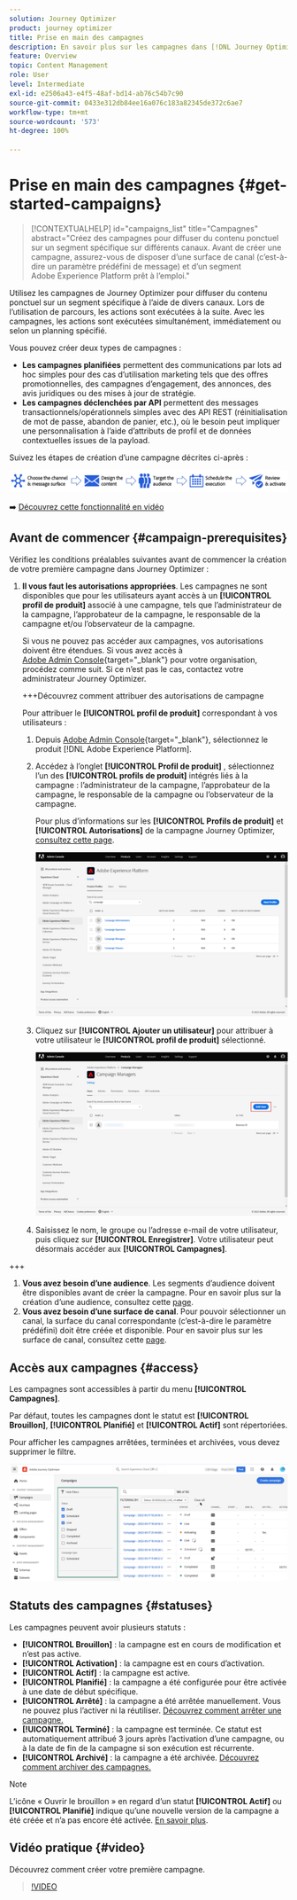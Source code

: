 ```yaml
---
solution: Journey Optimizer
product: journey optimizer
title: Prise en main des campagnes
description: En savoir plus sur les campagnes dans [!DNL Journey Optimizer]
feature: Overview
topic: Content Management
role: User
level: Intermediate
exl-id: e2506a43-e4f5-48af-bd14-ab76c54b7c90
source-git-commit: 0433e312db84ee16a076c183a82345de372c6ae7
workflow-type: tm+mt
source-wordcount: '573'
ht-degree: 100%

---
```


# Prise en main des campagnes {#get-started-campaigns}

>[!CONTEXTUALHELP]
>id="campaigns_list"
>title="Campagnes"
>abstract="Créez des campagnes pour diffuser du contenu ponctuel sur un segment spécifique sur différents canaux. Avant de créer une campagne, assurez-vous de disposer d’une surface de canal (c’est-à-dire un paramètre prédéfini de message) et d’un segment Adobe Experience Platform prêt à l’emploi."

Utilisez les campagnes de Journey Optimizer pour diffuser du contenu ponctuel sur un segment spécifique à l’aide de divers canaux. Lors de l’utilisation de parcours, les actions sont exécutées à la suite. Avec les campagnes, les actions sont exécutées simultanément, immédiatement ou selon un planning spécifié.

Vous pouvez créer deux types de campagnes :

* **Les campagnes planifiées** permettent des communications par lots ad hoc simples pour des cas d’utilisation marketing tels que des offres promotionnelles, des campagnes d’engagement, des annonces, des avis juridiques ou des mises à jour de stratégie.
* **Les campagnes déclenchées par API** permettent des messages transactionnels/opérationnels simples avec des API REST (réinitialisation de mot de passe, abandon de panier, etc.), où le besoin peut impliquer une personnalisation à l’aide d’attributs de profil et de données contextuelles issues de la payload.

Suivez les étapes de création dʼune campagne décrites ci-après :

![](assets/create-campaign-process.png)

➡️ [Découvrez cette fonctionnalité en vidéo](#video)

## Avant de commencer {#campaign-prerequisites}

Vérifiez les conditions préalables suivantes avant de commencer la création de votre première campagne dans Journey Optimizer :

1. **Il vous faut les autorisations appropriées**. Les campagnes ne sont disponibles que pour les utilisateurs ayant accès à un **[!UICONTROL profil de produit]** associé à une campagne, tels que l’administrateur de la campagne, l’approbateur de la campagne, le responsable de la campagne et/ou l’observateur de la campagne.

   Si vous ne pouvez pas accéder aux campagnes, vos autorisations doivent être étendues. Si vous avez accès à [Adobe Admin Console](https://adminconsole.adobe.com/){target=&quot;_blank&quot;} pour votre organisation, procédez comme suit. Si ce n’est pas le cas, contactez votre administrateur Journey Optimizer.

   +++Découvrez comment attribuer des autorisations de campagne

   Pour attribuer le **[!UICONTROL profil de produit]** correspondant à vos utilisateurs :

   1. Depuis [Adobe Admin Console](https://adminconsole.adobe.com/){target=&quot;_blank&quot;}, sélectionnez le produit [!DNL Adobe Experience Platform].

   1. Accédez à l’onglet **[!UICONTROL Profil de produit]** , sélectionnez l’un des **[!UICONTROL profils de produit]** intégrés liés à la campagne : l’administrateur de la campagne, l’approbateur de la campagne, le responsable de la campagne ou l’observateur de la campagne.

      Pour plus d’informations sur les **[!UICONTROL Profils de produit]** et **[!UICONTROL Autorisations]** de la campagne Journey Optimizer, [consultez cette page](../administration/ootb-product-profiles.md).

      ![](assets/do-not-localize/admin_1.png)

   1. Cliquez sur **[!UICONTROL Ajouter un utilisateur]** pour attribuer à votre utilisateur le **[!UICONTROL profil de produit]** sélectionné.

      ![](assets/do-not-localize/admin_2.png)

   1. Saisissez le nom, le groupe ou l’adresse e-mail de votre utilisateur, puis cliquez sur **[!UICONTROL Enregistrer]**.
   Votre utilisateur peut désormais accéder aux **[!UICONTROL Campagnes]**.

+++

1. **Vous avez besoin d’une audience**. Les segments d’audience doivent être disponibles avant de créer la campagne. Pour en savoir plus sur la création d’une audience, consultez cette [page](../segment/about-segments.md).
1. **Vous avez besoin d’une surface de canal**. Pour pouvoir sélectionner un canal, la surface du canal correspondante (c’est-à-dire le paramètre prédéfini) doit être créée et disponible. Pour en savoir plus sur les surface de canal, consultez cette [page](../configuration/channel-surfaces.md).

## Accès aux campagnes {#access}

Les campagnes sont accessibles à partir du menu **[!UICONTROL Campagnes]**.

Par défaut, toutes les campagnes dont le statut est **[!UICONTROL Brouillon]**, **[!UICONTROL Planifié]** et **[!UICONTROL Actif]** sont répertoriées.

Pour afficher les campagnes arrêtées, terminées et archivées, vous devez supprimer le filtre.

![](assets/create-campaign-list.png)

## Statuts des campagnes {#statuses}

Les campagnes peuvent avoir plusieurs statuts :

* **[!UICONTROL Brouillon]** : la campagne est en cours de modification et n’est pas active.
* **[!UICONTROL Activation]** : la campagne est en cours d’activation.
* **[!UICONTROL Actif]** : la campagne est active.
* **[!UICONTROL Planifié]** : la campagne a été configurée pour être activée à une date de début spécifique.
* **[!UICONTROL Arrêté]** : la campagne a été arrêtée manuellement. Vous ne pouvez plus l’activer ni la réutiliser. [Découvrez comment arrêter une campagne.](modify-stop-campaign.md#stop)
* **[!UICONTROL Terminé]** : la campagne est terminée. Ce statut est automatiquement attribué 3 jours après l’activation d’une campagne, ou à la date de fin de la campagne si son exécution est récurrente.
* **[!UICONTROL Archivé]** : la campagne a été archivée. [Découvrez comment archiver des campagnes.](modify-stop-campaign.md#archive)

>[!NOTE]
>
>L’icône « Ouvrir le brouillon » en regard d’un statut **[!UICONTROL Actif]** ou **[!UICONTROL Planifié]** indique qu’une nouvelle version de la campagne a été créée et n’a pas encore été activée. [En savoir plus](modify-stop-campaign.md#modify).

## Vidéo pratique {#video}

Découvrez comment créer votre première campagne.

>[!VIDEO](https://video.tv.adobe.com/v/346680?quality=12)
